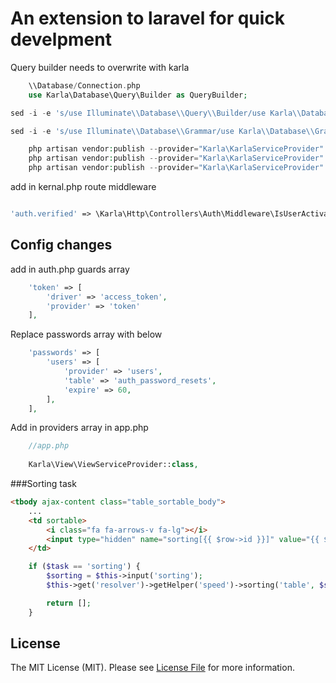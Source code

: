 # An extension to laravel for quick develpment

Query builder needs to overwrite with karla

```php
    \\Database/Connection.php
    use Karla\Database\Query\Builder as QueryBuilder;

sed -i -e 's/use Illuminate\\Database\\Query\\Builder/use Karla\\Database\\Query\\Builder/g' vendor/laravel/framework/src/Illuminate/Database/Connection.php

sed -i -e 's/use Illuminate\\Database\\Grammar/use Karla\\Database\\Grammar/g' vendor/laravel/framework/src/Illuminate/Database/Query/Grammars/Grammar.php

```

```php
    php artisan vendor:publish --provider="Karla\KarlaServiceProvider" --tag="config"
    php artisan vendor:publish --provider="Karla\KarlaServiceProvider" --tag="assets"
    php artisan vendor:publish --provider="Karla\KarlaServiceProvider" --tag="views"
```

add in kernal.php route middleware
```php

'auth.verified' => \Karla\Http\Controllers\Auth\Middleware\IsUserActivate::class,
```

## Config changes

add in auth.php guards array
```php
    'token' => [
        'driver' => 'access_token',
        'provider' => 'token'
    ],
```

Replace passwords array with below
```php
    'passwords' => [
        'users' => [
            'provider' => 'users',
            'table' => 'auth_password_resets',
            'expire' => 60,
        ],
    ],
```

Add in providers array in app.php
```php
    //app.php
    
    Karla\View\ViewServiceProvider::class,
```

###Sorting task

```html
<tbody ajax-content class="table_sortable_body">
    ...
    <td sortable>
        <i class="fa fa-arrows-v fa-lg"></i>
        <input type="hidden" name="sorting[{{ $row->id }}]" value="{{ $row->ordering }}">
    </td>
```

```php
    if ($task == 'sorting') {
        $sorting = $this->input('sorting');
        $this->get('resolver')->getHelper('speed')->sorting('table', $sorting, 'id');

        return [];
    }
```

## License

The MIT License (MIT). Please see [License File](LICENSE.md) for more information.